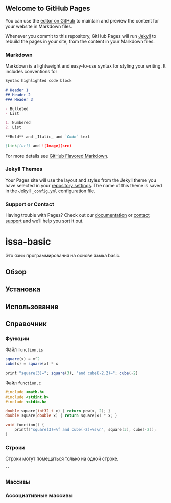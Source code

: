 ## Welcome to GitHub Pages

You can use the [editor on GitHub](https://github.com/darviarush/issa-basic/edit/gh-pages/index.md) to maintain and preview the content for your website in Markdown files.

Whenever you commit to this repository, GitHub Pages will run [Jekyll](https://jekyllrb.com/) to rebuild the pages in your site, from the content in your Markdown files.

### Markdown

Markdown is a lightweight and easy-to-use syntax for styling your writing. It includes conventions for

```markdown
Syntax highlighted code block

# Header 1
## Header 2
### Header 3

- Bulleted
- List

1. Numbered
2. List

**Bold** and _Italic_ and `Code` text

[Link](url) and ![Image](src)
```

For more details see [GitHub Flavored Markdown](https://guides.github.com/features/mastering-markdown/).

### Jekyll Themes

Your Pages site will use the layout and styles from the Jekyll theme you have selected in your [repository settings](https://github.com/darviarush/issa-basic/settings). The name of this theme is saved in the Jekyll `_config.yml` configuration file.

### Support or Contact

Having trouble with Pages? Check out our [documentation](https://docs.github.com/categories/github-pages-basics/) or [contact support](https://github.com/contact) and we’ll help you sort it out.


# issa-basic

Это язык программирования на основе языка basic.

## Обзор

## Установка

## Использование

## Справочник

### Функции

Файл `function.is`

```Julia
square(x) = x^2
cube(x) = square(x) * x

print "square(3)="; square(3), "and cube(-2.2)="; cube(-2)
```

Файл `function.c`

```c
#include <math.h>
#include <stdint.h>
#include <stdio.h>

double square(int32_t x) { return pow(x, 2); }
double square(double x) { return square(x) * x; }

void function() {
	printf("square(3)=%f and cube(-2)=%s\n", square(3), cube(-2));
}
```

### Строки

Строки могут помещаться только на одной строке.

""

### Массивы

### Ассоциативные массивы